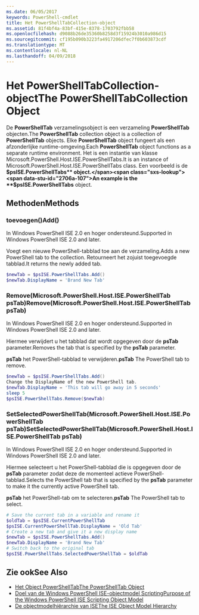 ```yaml
---
ms.date: 06/05/2017
keywords: PowerShell-cmdlet
title: Het PowerShellTabCollection-object
ms.assetid: 81f4bf4a-83bf-415e-8378-1703792fbb58
ms.openlocfilehash: d9088b26de35360b8258d3f15924b3010a986d15
ms.sourcegitcommit: cf195b090b3223fa4917206dfec7f0b603873cdf
ms.translationtype: MT
ms.contentlocale: nl-NL
ms.lasthandoff: 04/09/2018
---
```

# <a name="the-powershelltabcollection-object"></a><span data-ttu-id="2706a-103">Het PowerShellTabCollection-object</span><span class="sxs-lookup"><span data-stu-id="2706a-103">The PowerShellTabCollection Object</span></span>

<span data-ttu-id="2706a-104">De **PowerShellTab** verzamelingsobject is een verzameling **PowerShellTab** objecten.</span><span class="sxs-lookup"><span data-stu-id="2706a-104">The **PowerShellTab** collection object is a collection of **PowerShellTab** objects.</span></span> <span data-ttu-id="2706a-105">Elke **PowerShellTab** object fungeert als een afzonderlijke runtime-omgeving.</span><span class="sxs-lookup"><span data-stu-id="2706a-105">Each **PowerShellTab** object functions as a separate runtime environment.</span></span> <span data-ttu-id="2706a-106">Het is een instantie van klasse Microsoft.PowerShell.Host.ISE.PowerShellTabs.</span><span class="sxs-lookup"><span data-stu-id="2706a-106">It is an instance of Microsoft.PowerShell.Host.ISE.PowerShellTabs class.</span></span> <span data-ttu-id="2706a-107">Een voorbeeld is de **$psISE.PowerShellTabs** object.</span><span class="sxs-lookup"><span data-stu-id="2706a-107">An example is the **$psISE.PowerShellTabs** object.</span></span>

## <a name="methods"></a><span data-ttu-id="2706a-108">Methoden</span><span class="sxs-lookup"><span data-stu-id="2706a-108">Methods</span></span>

### <a name="add"></a><span data-ttu-id="2706a-109">toevoegen\(\)</span><span class="sxs-lookup"><span data-stu-id="2706a-109">Add\(\)</span></span>

<span data-ttu-id="2706a-110">In Windows PowerShell ISE 2.0 en hoger ondersteund.</span><span class="sxs-lookup"><span data-stu-id="2706a-110">Supported in Windows PowerShell ISE 2.0 and later.</span></span>

<span data-ttu-id="2706a-111">Voegt een nieuwe PowerShell-tabblad toe aan de verzameling.</span><span class="sxs-lookup"><span data-stu-id="2706a-111">Adds a new PowerShell tab to the collection.</span></span> <span data-ttu-id="2706a-112">Retourneert het zojuist toegevoegde tabblad.</span><span class="sxs-lookup"><span data-stu-id="2706a-112">It returns the newly added tab.</span></span>

```powershell
$newTab = $psISE.PowerShellTabs.Add()
$newTab.DisplayName = 'Brand New Tab'
```

### <a name="removemicrosoftpowershellhostisepowershelltab-pstab"></a><span data-ttu-id="2706a-113">Remove\(Microsoft.PowerShell.Host.ISE.PowerShellTab psTab\)</span><span class="sxs-lookup"><span data-stu-id="2706a-113">Remove\(Microsoft.PowerShell.Host.ISE.PowerShellTab psTab\)</span></span>

<span data-ttu-id="2706a-114">In Windows PowerShell ISE 2.0 en hoger ondersteund.</span><span class="sxs-lookup"><span data-stu-id="2706a-114">Supported in Windows PowerShell ISE 2.0 and later.</span></span>

<span data-ttu-id="2706a-115">Hiermee verwijdert u het tabblad dat wordt opgegeven door de **psTab** parameter.</span><span class="sxs-lookup"><span data-stu-id="2706a-115">Removes the tab that is specified by the **psTab** parameter.</span></span>

<span data-ttu-id="2706a-116">**psTab** het PowerShell-tabblad te verwijderen.</span><span class="sxs-lookup"><span data-stu-id="2706a-116">**psTab** The PowerShell tab to remove.</span></span>

```powershell
$newTab = $psISE.PowerShellTabs.Add()
Change the DisplayName of the new PowerShell tab.
$newTab.DisplayName = 'This tab will go away in 5 seconds'
sleep 5
$psISE.PowerShellTabs.Remove($newTab)
```

### <a name="setselectedpowershelltabmicrosoftpowershellhostisepowershelltab-pstab"></a><span data-ttu-id="2706a-117">SetSelectedPowerShellTab\(Microsoft.PowerShell.Host.ISE.PowerShellTab psTab\)</span><span class="sxs-lookup"><span data-stu-id="2706a-117">SetSelectedPowerShellTab\(Microsoft.PowerShell.Host.ISE.PowerShellTab psTab\)</span></span>

<span data-ttu-id="2706a-118">In Windows PowerShell ISE 2.0 en hoger ondersteund.</span><span class="sxs-lookup"><span data-stu-id="2706a-118">Supported in Windows PowerShell ISE 2.0 and later.</span></span>

<span data-ttu-id="2706a-119">Hiermee selecteert u het PowerShell-tabblad die is opgegeven door de **psTab** parameter zodat deze de momenteel actieve PowerShell-tabblad.</span><span class="sxs-lookup"><span data-stu-id="2706a-119">Selects the PowerShell tab that is specified by the **psTab** parameter to make it the currently active PowerShell tab.</span></span>

<span data-ttu-id="2706a-120">**psTab** het PowerShell-tab om te selecteren.</span><span class="sxs-lookup"><span data-stu-id="2706a-120">**psTab** The PowerShell tab to select.</span></span>

```powershell
# Save the current tab in a variable and rename it
$oldTab = $psISE.CurrentPowerShellTab
$psISE.CurrentPowerShellTab.DisplayName = 'Old Tab'
# Create a new tab and give it a new display name
$newTab = $psISE.PowerShellTabs.Add()
$newTab.DisplayName = 'Brand New Tab'
# Switch back to the original tab
$psISE.PowerShellTabs.SelectedPowerShellTab = $oldTab
```

## <a name="see-also"></a><span data-ttu-id="2706a-121">Zie ook</span><span class="sxs-lookup"><span data-stu-id="2706a-121">See Also</span></span>

- [<span data-ttu-id="2706a-122">Het Object PowerShellTab</span><span class="sxs-lookup"><span data-stu-id="2706a-122">The PowerShellTab Object</span></span>](The-PowerShellTab-Object.md)
- [<span data-ttu-id="2706a-123">Doel van de Windows PowerShell ISE-objectmodel Scripting</span><span class="sxs-lookup"><span data-stu-id="2706a-123">Purpose of the Windows PowerShell ISE Scripting Object Model</span></span>](Purpose-of-the-Windows-PowerShell-ISE-Scripting-Object-Model.md)
- [<span data-ttu-id="2706a-124">De objectmodelhiërarchie van ISE</span><span class="sxs-lookup"><span data-stu-id="2706a-124">The ISE Object Model Hierarchy</span></span>](The-ISE-Object-Model-Hierarchy.md)